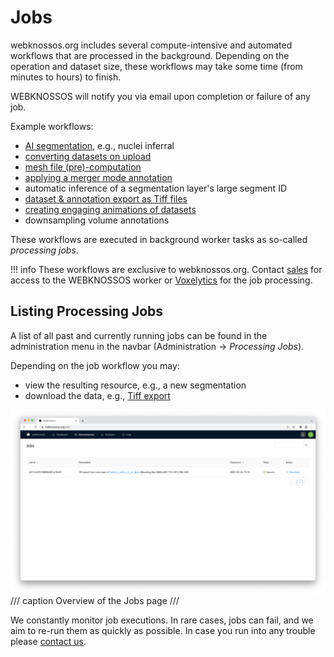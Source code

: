# Jobs

webknossos.org includes several compute-intensive and automated workflows that are processed in the background. Depending on the operation and dataset size, these workflows may take some time (from minutes to hours) to finish. 

WEBKNOSSOS will notify you via email upon completion or failure of any job.

Example workflows:

- [AI segmentation](./ai_segmentation.md), e.g., nuclei inferral 
- [converting datasets on upload](../data/upload_ui.md)
- [mesh file (pre)-computation](../meshes/precomputed_meshes.md)
- [applying a merger mode annotation](../proofreading/merger_mode.md)
- automatic inference of a segmentation layer's large segment ID
- [dataset & annotation export as Tiff files](../data/export_ui.md)
- [creating engaging animations of datasets](./animations.md)
- downsampling volume annotations

These workflows are executed in background worker tasks as so-called *processing jobs*. 

!!! info
    These workflows are exclusive to webknossos.org. Contact [sales](mailto:sales@webknossos.org) for access to the WEBKNOSSOS worker or [Voxelytics](https://voxelytics.com) for the job processing.

## Listing Processing Jobs
A list of all past and currently running jobs can be found in the administration menu in the navbar (Administration -> *Processing Jobs*).

Depending on the job workflow you may:

- view the resulting resource, e.g., a new segmentation 
- download the data, e.g., [Tiff export](../data/export_ui.md)

![Overview of the Jobs page](../images/jobs.jpeg)
/// caption
Overview of the Jobs page
///

We constantly monitor job executions. In rare cases, jobs can fail, and we aim to re-run them as quickly as possible. In case you run into any trouble please [contact us](mailto:hello@webknossos.org).
